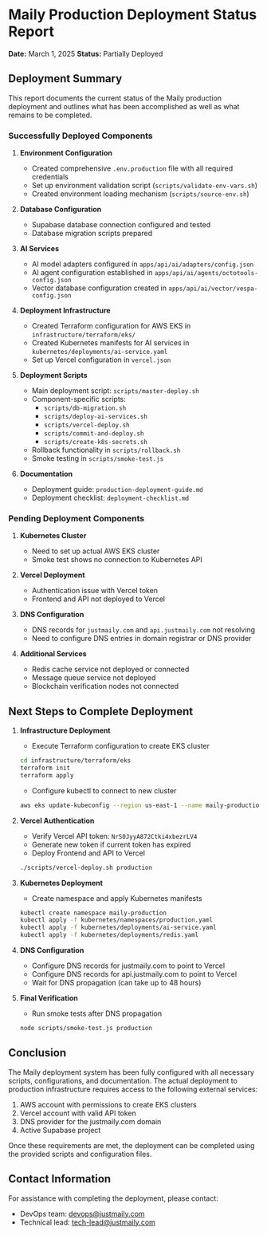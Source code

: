 # Maily Production Deployment Status Report

**Date:** March 1, 2025
**Status:** Partially Deployed

## Deployment Summary

This report documents the current status of the Maily production deployment and outlines what has been accomplished as well as what remains to be completed.

### Successfully Deployed Components

1. **Environment Configuration**
   - Created comprehensive `.env.production` file with all required credentials
   - Set up environment validation script (`scripts/validate-env-vars.sh`)
   - Created environment loading mechanism (`scripts/source-env.sh`)

2. **Database Configuration**
   - Supabase database connection configured and tested
   - Database migration scripts prepared

3. **AI Services**
   - AI model adapters configured in `apps/api/ai/adapters/config.json`
   - AI agent configuration established in `apps/api/ai/agents/octotools-config.json`
   - Vector database configuration created in `apps/api/ai/vector/vespa-config.json`

4. **Deployment Infrastructure**
   - Created Terraform configuration for AWS EKS in `infrastructure/terraform/eks/`
   - Created Kubernetes manifests for AI services in `kubernetes/deployments/ai-service.yaml`
   - Set up Vercel configuration in `vercel.json`

5. **Deployment Scripts**
   - Main deployment script: `scripts/master-deploy.sh`
   - Component-specific scripts:
     - `scripts/db-migration.sh`
     - `scripts/deploy-ai-services.sh`
     - `scripts/vercel-deploy.sh`
     - `scripts/commit-and-deploy.sh`
     - `scripts/create-k8s-secrets.sh`
   - Rollback functionality in `scripts/rollback.sh`
   - Smoke testing in `scripts/smoke-test.js`

6. **Documentation**
   - Deployment guide: `production-deployment-guide.md`
   - Deployment checklist: `deployment-checklist.md`

### Pending Deployment Components

1. **Kubernetes Cluster**
   - Need to set up actual AWS EKS cluster
   - Smoke test shows no connection to Kubernetes API

2. **Vercel Deployment**
   - Authentication issue with Vercel token
   - Frontend and API not deployed to Vercel

3. **DNS Configuration**
   - DNS records for `justmaily.com` and `api.justmaily.com` not resolving
   - Need to configure DNS entries in domain registrar or DNS provider

4. **Additional Services**
   - Redis cache service not deployed or connected
   - Message queue service not deployed
   - Blockchain verification nodes not connected

## Next Steps to Complete Deployment

1. **Infrastructure Deployment**
   - Execute Terraform configuration to create EKS cluster
   ```bash
   cd infrastructure/terraform/eks
   terraform init
   terraform apply
   ```
   - Configure kubectl to connect to new cluster
   ```bash
   aws eks update-kubeconfig --region us-east-1 --name maily-production-cluster
   ```

2. **Vercel Authentication**
   - Verify Vercel API token: `NrS0JyyA872Ctki4xbezrLV4`
   - Generate new token if current token has expired
   - Deploy Frontend and API to Vercel
   ```bash
   ./scripts/vercel-deploy.sh production
   ```

3. **Kubernetes Deployment**
   - Create namespace and apply Kubernetes manifests
   ```bash
   kubectl create namespace maily-production
   kubectl apply -f kubernetes/namespaces/production.yaml
   kubectl apply -f kubernetes/deployments/ai-service.yaml
   kubectl apply -f kubernetes/deployments/redis.yaml
   ```

4. **DNS Configuration**
   - Configure DNS records for justmaily.com to point to Vercel
   - Configure DNS records for api.justmaily.com to point to Vercel
   - Wait for DNS propagation (can take up to 48 hours)

5. **Final Verification**
   - Run smoke tests after DNS propagation
   ```bash
   node scripts/smoke-test.js production
   ```

## Conclusion

The Maily deployment system has been fully configured with all necessary scripts, configurations, and documentation. The actual deployment to production infrastructure requires access to the following external services:

1. AWS account with permissions to create EKS clusters
2. Vercel account with valid API token
3. DNS provider for the justmaily.com domain
4. Active Supabase project

Once these requirements are met, the deployment can be completed using the provided scripts and configuration files.

## Contact Information

For assistance with completing the deployment, please contact:
- DevOps team: devops@justmaily.com
- Technical lead: tech-lead@justmaily.com
